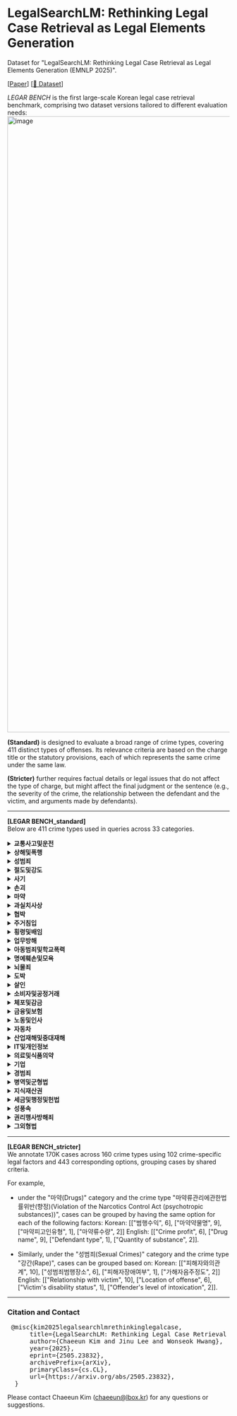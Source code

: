 # LegalSearchLM: Rethinking Legal Case Retrieval as Legal Elements Generation

Dataset for "LegalSearchLM: Rethinking Legal Case Retrieval as Legal Elements Generation (EMNLP 2025)".  

[[Paper](https://arxiv.org/abs/2505.23832)] [[🤗 Dataset](https://huggingface.co/datasets/Chaeeun-Kim/LEGAR_BENCH)]

*LEGAR BENCH* is the first large-scale Korean legal case retrieval benchmark, comprising two dataset versions tailored to different evaluation needs:
<img width="1395" alt="image" src="https://github.com/user-attachments/assets/ab0ba6ac-63dc-4dc5-a29d-088c63ad7fa8" />

**(Standard)** is designed to evaluate a broad range of crime types, covering 411 distinct types of offenses. Its relevance criteria are based on the charge title or the statutory provisions, each of which represents the same crime under the same law.  

**(Stricter)**  further requires factual details or legal issues that do not affect the type of charge, but might affect the final judgment or the sentence (e.g., the severity of the crime, the relationship between the defendant and the victim, and arguments made by defendants).


-----
**[LEGAR BENCH_standard]**  
Below are 411 crime types used in queries across 33 categories. 
<details> 
<summary><strong>교통사고및운전</strong></summary> 
<br>
  
| crime type    | 
|--------------------|
|  도로교통법위반(음주운전)  |
|  도로교통법위반(음주측정거부)  |
|  특정범죄가중처벌등에관한법률위반(도주치상)  |
|  도로교통법위반(사고후미조치)  |
|  특정범죄가중처벌등에관한법률위반(위험운전치상)  |
|  도로교통법위반(무면허운전)  |
|  교통사고처리특례법위반(치상)  |
|  특정범죄가중처벌등에관한법률위반(운전자폭행등)  |
|  교통사고처리특례법위반(치사)  |
|  도로교통법위반(공동위험행위)  |
|  특정범죄가중처벌등에관한법률위반(위험운전치사)  |
|  특정범죄가중처벌등에관한법률위반(어린이보호구역치상)  |
|  특정범죄가중처벌등에관한법률위반(어린이보호구역치사)  |
</details>

<details> 
<summary><strong>상해및폭행</strong></summary> 
<br>

| crime type    | 
|--------------------|
|  특수상해  |
|  폭행  |
|  상해  |
|  폭력행위등처벌에관한법률위반(폭행)  |
|  폭력행위등처벌에관한법률위반(상해)  |
|  특수폭행  |
|  특수상해미수  |
|  폭력행위등처벌에관한법률위반(단체등의구성·활동)  |
|  특수폭행치상  |
|  폭행치사  |
|  폭행치상  |
|  존속상해  |
|  상습폭행  |
|  상해치사  |
|  상습상해  |
|  존속폭행  |
|  폭력행위등처벌에관한법률위반(폭행재범)  |
|  폭력행위등처벌에관한법률위반(상해재범)  |
|  특수존속폭행  |
|  중상해  |
|  상습특수상해  |
|  폭력행위등처벌에관한법률위반(존속상해)  |
|  존속폭행치상  |
|  상습존속폭행  |
|  상습특수폭행  |
|  존속폭행치사  |
|  상해미수  |
|  특수존속상해  |
|  폭력행위등처벌에관한법률위반(존속폭행)  |
|  폭력행위등처벌에관한법률위반(존속상해재범)  |
|  폭력행위등처벌에관한법률위반(존속폭행재범)  |
</details>

<details> 
<summary><strong>성범죄</strong></summary> 
<br>

| crime type    | 
|--------------------|
|  성매매알선등행위의처벌에관한법률위반(성매매알선등)  |
|  강제추행  |
|  성폭력범죄의처벌등에관한특례법위반(카메라등이용촬영)  |
|  성폭력범죄의처벌등에관한특례법위반(촬영물등이용협박)  |
|  아동·청소년의성보호에관한법률위반(성착취물소지등)  |
|  성폭력범죄의처벌등에관한특례법위반(공중밀집장소에서의추행)  |
|  성폭력범죄의처벌등에관한특례법위반(장애인위계등간음)  |
|  성폭력범죄의처벌등에관한특례법위반(장애인위계등추행)  |
|  아동·청소년의성보호에관한법률위반(강제추행)  |
|  성폭력범죄의처벌등에관한특례법위반(장애인강제추행)  |
|  준강제추행  |
|  강간  |
|  성폭력범죄의처벌등에관한특례법위반(비밀준수등)  |
|  미성년자의제강간  |
|  준강간  |
|  미성년자의제유사강간  |
|  강간미수  |
|  주거침입강제추행  |
|  성폭력범죄의처벌등에관한특례법위반(장애인준강제추행)  |
|  성폭력범죄의처벌등에관한특례법위반(13세미만미성년자강제추행)  |
|  유사강간상해치상  |
|  성폭력범죄의처벌등에관한특례법위반(13세미만미성년자위계등추행)  |
|  성폭력범죄의처벌등에관한특례법위반(특수강간)  |
|  성폭력범죄의처벌등에관한특례법위반(업무상위력등에의한추행)  |
|  성폭력범죄의처벌등에관한특례법위반(카메라등이용촬영물반포등)  |
|  성폭력범죄의처벌등에관한특례법위반(통신매체이용음란)  |
|  유사강간  |
|  아동·청소년의성보호에관한법률위반(성매수등)  |
|  준강간미수  |
|  강간상해치상  |
|  성폭력범죄의처벌등에관한특례법위반(친족관계에의한준강제추행)  |
|  아동·청소년의성보호에관한법률위반(강간)  |
|  아동·청소년의성보호에관한법률위반(강간등상해치상)  |
|  성폭력범죄의처벌등에관한특례법위반(친족관계에의한강간)  |
|  강제추행상해치상  |
|  아동·청소년의성보호에관한법률위반(준강제추행)  |
|  성폭력범죄의처벌등에관한특례법위반(친족관계에의한강제추행)  |
|  아동·청소년의성보호에관한법률위반(준강간)  |
|  아동·청소년의성보호에관한법률위반(성착취물제작등)  |
|  주거침입강간  |
|  성폭력범죄의처벌등에관한특례법위반(카메라등이용촬영물소지등)  |
|  강간미수상해치상  |
|  스토킹범죄의처벌등에관한법률위반스토킹처벌  |
|  성폭력범죄의처벌등에관한특례법위반(성적목적다중이용장소침입)  |
|  강제추행미수상해치상  |
|  주거침입준강제추행  |
|  유사강간미수  |
|  성폭력범죄의처벌등에관한특례법위반(촬영물등이용강요)  |
|  성매매알선등행위의처벌에관한법률위반(성매매광고)  |
|  야간주거침입절도강간  |
|  야간주거침입절도미수강간  |
|  특수강도강간  |
|  특수강도미수강간  |
|  준유사강간  |
|  특수강도강제추행  |
|  성폭력범죄의처벌등에관한특례법위반(특수강제추행)  |
|  스토킹범죄의처벌등에관한법률위반잠정조치불이행  |
|  성폭력범죄의처벌등에관한특례법위반(상습카메라등이용촬영·반포등)  |
|  성매매알선등행위의처벌에관한법률위반(성매매)  |
|  미성년자의제강간예비음모  |
|  아동·청소년의성보호에관한법률위반(성착취물배포등)  |
|  성폭력범죄의처벌등에관한특례법위반(강간등상해치상)  |
|  성폭력범죄의처벌등에관한특례법위반(13세미만미성년자준강간)  |
|  성폭력범죄의처벌등에관한특례법위반(13세미만미성년자유사성행위)  |
|  성폭력범죄의처벌등에관한특례법위반(13세미만미성년자강간)  |
|  성폭력범죄의처벌등에관한특례법위반(13세미만미성년자준강제추행)  |
|  성폭력범죄의처벌등에관한특례법위반(장애인준유사성행위)  |
|  아동·청소년의성보호에관한법률위반(영리목적성착취물판매등)  |
|  성폭력범죄의처벌등에관한특례법위반(장애인준강간)  |
|  성폭력범죄의처벌등에관한특례법위반(특수준강간)  |
|  성폭력범죄의처벌등에관한특례법위반(영리목적카메라등이용촬영물반포등)  |
|  성폭력범죄의처벌등에관한특례법위반(장애인강간)  |
|  주거침입준유사강간  |
|  성폭력범죄의처벌등에관한특례법위반(13세미만미성년자위계등유사성행위)  |
|  성폭력범죄의처벌등에관한특례법위반(13세미만미성년자위계등간음)  |
|  주거침입유사강간  |
|  아동·청소년의성보호에관한법률위반(유사성행위)  |
|  특수절도강제추행  |
|  미성년자의제강제추행  |
|  강제추행미수  |
|  성폭력범죄의처벌등에관한특례법위반(친족관계에의한준강간)  |
|  아동·청소년의성보호에관한법률위반(위계등추행)  |
|  아동·청소년의성보호에관한법률위반(준유사성행위)  |
|  아동·청소년의성보호에관한법률위반(장애인간음)  |
|  아동·청소년의성보호에관한법률위반(강간등살인치사)  |
|  특수강도유사강간  |
|  성폭력범죄의처벌등에관한특례법위반(장애인유사성행위)  |
|  특수절도미수강제추행  |
|  준강제추행미수  |
|  주거침입준강간  |
|  성폭력범죄의처벌등에관한특례법위반(강간등살인치사)  |
|  아동·청소년의성보호에관한법률위반(위계등간음)  |
|  준유사강간미수  |
|  특수절도강간  |
|  특수절도미수강간  |
|  아동·청소년의성보호에관한법률위반(장애인추행)  |
|  준강제추행미수상해치상  |
|  야간주거침입절도강제추행  |
|  야간주거침입절도미수강제추행  |
|  피감독자간음  |
|  특수절도준강간  |
|  유사강간미수상해치상  |
|  특수강도미수강제추행  |
|  성폭력범죄의처벌등에관한특례법위반(특수준강제추행)  |
|  준강제추행상해치상  |
|  미성년자간음  |
|  준강간상해치상  |
|  준유사강간상해치상  |
|  성폭력범죄의처벌등에관한특례법위반(13세미만미성년자준유사성행위)  |
|  성폭력범죄의처벌등에관한특례법위반(허위영상물편집등)  |
|  성폭력범죄의처벌등에관한특례법위반(허위영상물반포등)  |
|  아동·청소년의성보호에관한법률위반(성착취목적대화등)  |
|  특수절도준강제추행  |
|  아동·청소년의성보호에관한법률위반(16세미만아동·청소년추행)  |
|  성폭력범죄의처벌등에관한특례법위반(영리목적허위영상물반포등)  |
|  아동·청소년의성보호에관한법률위반(16세미만아동·청소년간음)  |
|  특수강도미수유사강간  |
|  강간살인치사  |
|  특수절도미수준강제추행  |
|  피보호자간음  |
|  심신미약자간음  |
|  야간주거침입절도준강제추행  |
|  특수강도준강제추행  |
|  미성년자추행  |
|  야간주거침입절도미수준강제추행  |
|  야간주거침입절도유사강간  |
|  강간미수살인치사  |
|  심신미약자추행  |
|  아동·청소년의성보호에관한법률위반(위계등유사성행위)  |
|  준강간미수상해치상  |
|  특수절도유사강간  |
|  미성년자의제강간상해치상  |
</details>  


<details> 
<summary><strong>절도및강도</strong></summary> 
<br>

| crime type    | 
|--------------------|
|  특수절도  |
|  절도  |
|  야간건조물침입절도  |
|  절도미수  |
|  특수강도  |
|  야간주거침입절도미수  |
|  특수절도미수  |
|  야간주거침입절도  |
|  상습절도  |
|  강도  |
|  강도상해  |
|  야간건조물침입절도미수  |
|  강도강간  |
|  준강도  |
|  준특수강도  |
|  상습특수절도  |
|  특수강도미수  |
|  상습야간주거침입절도  |
|  야간방실침입절도  |
|  야간방실침입절도미수  |
|  강도살인  |
|  야간선박침입절도  |
|  강도예비  |
|  강도음모  |
|  상습야간건조물침입절도  |
|  강도미수  |
|  강도치상  |
|  강도살인미수  |
|  상습절도미수  |
|  준강도미수  |
|  강도치사  |
|  상습특수절도미수  |
|  야간선박침입절도미수  |
|  준특수강도미수  |
|  강도강간미수  |
|  상습야간건조물침입절도미수  |
|  상습야간방실침입절도  |
|  상습야간주거침입절도미수  |
</details>

<details> 
<summary><strong>사기</strong></summary> 
<br>

| crime type    | 
|--------------------|
|  사기  |
|  폭력행위등처벌에관한법률위반(공갈)  |
|  사기미수  |
|  컴퓨터등사용사기  |
|  특정경제범죄가중처벌등에관한법률위반(사기)  |
|  여신전문금융업법위반  |
|  공갈  |
|  공갈미수  |
|  상습사기  |
|  상습공갈  |
|  준사기  |
|  편의시설부정이용  |
|  특정경제범죄가중처벌등에관한법률위반(공갈)  |
|  컴퓨터등사용사기미수  |
|  특수공갈  |
|  특수공갈미수  |
|  상습준사기  |
|  준사기미수  |
|  상습공갈미수  |
|  폭력행위등처벌에관한법률위반(공갈재범)  |
|  상습사기미수  |
</details>


<details> 
<summary><strong>손괴</strong></summary> 
<br>

| crime type    | 
|--------------------|
|  재물손괴  |
|  특수재물손괴  |
|  폭력행위등처벌에관한법률위반(재물손괴)  |
|  재물손괴미수  |
|  폭력행위등처벌에관한법률위반(재물손괴재범)  |
</details>

<details> 
<summary><strong>마약</strong></summary> 
<br>

| crime type    | 
|--------------------|
|  마약류관리에관한법률위반(향정)  |
|  마약류관리에관한법률위반(대마)  |
|  마약류관리에관한법률위반(마약)  |
|  마약류관리에관한법률위반임시마약류향정  |
|  마약류관리에관한법률위반임시마약류대마  |
</details>


<details> 
<summary><strong>과실치사상</strong></summary> 
<br>

| crime type    | 
|--------------------|
|  업무상과실치사  |
|  업무상과실치상  |
|  과실치상  |
|  중과실치상  |
|  과실치사  |
|  중과실치사  |
</details>



<details> 
<summary><strong>협박</strong></summary> 
<br>

| crime type    | 
|--------------------|
|  협박  |
|  특수협박  |
|  폭력행위등처벌에관한법률위반(협박)  |
|  특수존속협박  |
|  특수협박미수  |
|  존속협박  |
|  상습협박  |
|  상습존속협박  |
|  협박미수  |
|  폭력행위등처벌에관한법률위반(협박재범)  |
|  상습특수협박  |
</details>



<details> 
<summary><strong>주거침입</strong></summary> 
<br>

| crime type    | 
|--------------------|
|  주거침입  |
|  건조물침입  |
|  퇴거불응  |
|  폭력행위등처벌에관한법률위반(주거침입)  |
|  특수주거침입  |
|  주거침입미수  |
|  건조물침입미수  |
|  특수건조물침입  |
|  방실침입  |
|  폭력행위등처벌에관한법률위반(퇴거불응)  |
|  특수건조물침입미수  |
|  특수주거침입미수  |
|  폭력행위등처벌에관한법률위반(주거침입재범)  |
|  방실침입미수  |
|  특수방실침입  |
</details>


<details> 
<summary><strong>횡령및배임</strong></summary> 
<br>

| crime type    | 
|--------------------|
|  횡령  |
|  점유이탈물횡령  |
|  배임  |
|  업무상배임  |
|  특정경제범죄가중처벌등에관한법률위반(배임)  |
|  배임증재  |
|  업무상횡령  |
|  특정경제범죄가중처벌등에관한법률위반(횡령)  |
|  배임수재  |
|  업무상배임미수  |
|  배임수재미수  |
|  횡령미수  |
|  배임미수  |
|  배임증재미수  |
|  업무상횡령미수  |
</details>



<details> 
<summary><strong>업무방해</strong></summary> 
<br>

| crime type    | 
|--------------------|
|  공무집행방해  |
|  공용물건손상  |
|  공용물건은닉  |
|  특수공무집행방해  |
|  특수공무집행방해치상  |
|  공용서류손상  |
|  위계공무집행방해  |
|  공용서류은닉  |
|  특수공용물건손상  |
|  공용서류무효  |
|  공용물건무효  |
|  공용전자기록등손상  |
|  특수공무집행방해치사  |
</details>


<details> 
<summary><strong>아동범죄및학교폭력</strong></summary> 
<br>

| crime type    | 
|--------------------|
|  청소년보호법위반  |
|  아동복지법위반(아동학대)  |
|  아동학대범죄의처벌등에관한특례법위반(아동학대살해)  |
|  아동복지법위반(아동유기·방임)  |
|  아동학대범죄의처벌등에관한특례법위반(아동학대치사)  |
|  아동복지법위반(상습아동학대)  |
|  아동복지법위반(상습아동유기·방임)  |
|  아동학대범죄의처벌등에관한특례법위반(아동복지시설종사자등의아동학대)  |
|  학교폭력예방및대책에관한법률위반  |
|  아동학대범죄의처벌등에관한특례법위반(아동학대중상해)  |
</details>

<details> 
<summary><strong>명예훼손및모욕</strong></summary> 
<br>

| crime type    | 
|--------------------|
|  정보통신망이용촉진및정보보호등에관한법률위반허위적시명예훼손  |
|  모욕  |
|  사실적시명예훼손  |
|  허위적시명예훼손  |
|  출판물에의한명예훼손  |
|  정보통신망이용촉진및정보보호등에관한법률위반(음란물유포)  |
|  정보통신망이용촉진및정보보호등에관한법률위반(정보통신망침해등)  |
|  정보통신망이용촉진및정보보호등에관한법률위반사실적시명예훼손  |
</details>


<details> 
<summary><strong>뇌물죄</strong></summary> 
<br>

| crime type    | 
|--------------------|
|  뇌물공여  |
|  뇌물수수  |
|  특정범죄가중처벌등에관한법률위반(뇌물)  |
</details>


<details> 
<summary><strong>도박</strong></summary> 
<br>

| crime type    | 
|--------------------|
|  도박공간개설  |
|  국민체육진흥법위반(도박개장등)  |
|  상습도박  |
|  게임산업진흥에관한법률위반  |
|  도박장소개설  |
|  국민체육진흥법위반(도박등)  |
|  도박  |
</details>

<details> 
<summary><strong>살인</strong></summary> 
<br>

| crime type    | 
|--------------------|
|  살인미수  |
|  살인  |
</details>


<details> 
<summary><strong>소비자및공정거래</strong></summary> 
<br>
  
| crime type    | 
|--------------------|
|  독점규제및공정거래에관한법률위반  |
</details>


<details> 
<summary><strong>체포및감금</strong></summary> 
<br>
  
| crime type    | 
|--------------------|
|  감금  |
</details>


<details> 
<summary><strong>금융및보험</strong></summary> 
<br>
  
| crime type    | 
|--------------------|
| 전자금융거래법위반   | 
| 유사수신행위의규제에관한법률위반  |
| 금융실명거래및비밀보장에관한법률위반   | 
| 보험사기방지특별법위반         | 
| 범죄수익은닉의규제및처벌등에관한법률위반         |
</details>

<details> 
<summary><strong>노동및인사</strong></summary> 
<br>
  
| crime type    | 
|--------------------|
| 근로자퇴직급여보장법위반        | 
| 최저임금법위반         | 
| 근로기준법위반(금품청산)         | 
| 근로기준법위반(근로조건명시)   | 
| 근로기준법위반(취업규칙작성변경)  | 
| 근로기준법위반(해고의예고)    | 
| 근로기준법위반(휴일보장) |
| 근로기준법위반(임금지급)   | 
| 근로기준법위반(중간착취의배제)  | 
| 근로기준법위반(휴업수당지급) | 
| 근로기준법위반(가산임금지급) | 
| 근로기준법위반(위약예정금지) | 
| 근로기준법위반(임산부보호) | 
| 근로기준법위반(직장내괴롭힘발생시조치) | 
| 근로기준법위반(연차유급휴가지급) | 
| 근로기준법위반(폭력행위등의금지) |
| 근로기준법위반(취업방해의금지) | 
| 근로기준법위반(부당노동행위) | 
| 근로기준법위반(휴식시간제공) |
| 근로기준법위반(법정근로시간) | 
| 근로기준법위반(야간근로휴일근로) | 
| 근로기준법위반(노동조합의보호요건) | 
| 근로기준법위반(폭행의금지) | 
| 근로기준법위반(해고등의제한) | 
| 근로기준법위반(연장근로의제한) | 
| 근로기준법위반(생리휴가지급) | 
</details>


<details> 
<summary><strong>자동차</strong></summary> 
<br>

| crime type    | 
|--------------------|
| 자동차관리법위반       | 
| 자동차손해배상보장법위반        |
</details>

<details> 
<summary><strong>산업재해및중대재해</strong></summary> 
<br>
  
| crime type    | 
|--------------------|
| 산업안전보건법위반(안전조치) |
| 산업안전보건법위반(안전보건조치) |
| 산업안전보건법위반(산업재해예방조치의무) |
| 산업안전보건법위반(보건조치) |
| 산업재해보상보험법위반 |
| 중대재해처벌등에관한법률위반 |
</details>


<details> 
<summary><strong>IT및개인정보</strong></summary> 
<br>

| crime type    | 
|--------------------|
| 개인정보보호법위반 |
| 통신비밀보호법위반 |
</details>


<details> 
<summary><strong>의료및식품의약</strong></summary> 
<br>

| crime type    | 
|--------------------|
|약사법위반(약국개설금지)|
|약사법위반((약국개설자가아님에도)의약품판매등)|
|약사법위반(무허가,무신고의약품수입등)|
|식품위생법위반(식품또는식품첨가물에관한기준및규격)|
|약사법위반(점포이외의장소에서의약품판매)|
|식품위생법위반(영업자등준수사항위반)|
|식품위생법위반(위해식품등의판매등)|
|식품위생법위반(접객행위알선)|
|약사법위반(의약품유사광고등)|
|약사법위반(유통체계확립및판매질서유지의무위반)|
|약사법위반(허가,신고미이행)|
|약사법위반(의약품과장광고등)|
|식품위생법위반(시설기준위반)|
|식품위생법위반(무허가,무신고영업등)|
|약사법위반(무허가,무신고의약품판매등)|
|약사법위반(무면허의약품조제)|
|약사법위반(의약외품)|
|약사법위반(약사면허대여)|
|약사법위반(유해/위해의약품판매등)|
|약사법위반(유해/위해의약외품판매등)|
|약사법위반(담합행위)|
|식품위생법위반(영업허가등(허가,등록,신고))|
|약사법위반(약국이중개설)|
</details>

<details> 
<summary><strong>기업</strong></summary> 
<br>
  
| crime type    | 
|--------------------|
|부정경쟁방지및영업비밀보호에관한법률위반(영업비밀누설등)|
|자본시장과금융투자업에관한법률위반|
|부정경쟁방지및영업비밀보호에관한법률위반(영업비밀국외누설등)|
</details>


<details> 
<summary><strong>경범죄</strong></summary> 
<br>

| crime type    | 
|--------------------|
| 경범죄처벌법위반 |
</details>


<details> 
<summary><strong>병역및군형법</strong></summary> 
<br>

| crime type    | 
|--------------------|
| 병역법위반 |
| 군형법위반 | 
</details>


<details> 
<summary><strong>지식재산권</strong></summary> 
<br>

| crime type    | 
|--------------------|
| 상표법위반 |
| 저작권법위반 | 
| 특허법위반 | 
</details>

<details> 
<summary><strong>세금및행정및헌법</strong></summary> 
<br>
  
| crime type    | 
|--------------------|
|출입국관리법위반|
|공직선거법위반|
|주민등록법위반|
|국민체육진흥법위반|
|보조금관리에관한법률위반|
|조세범처벌법위반|
|변호사법위반|
|도시및주거환경정비법위반|
|국가보안법위반|
|전기통신사업법위반|
|집회및시위에관한법률위반|
|건설산업기본법위반|
|성폭력범죄의처벌및피해자보호등에관한법률위반|
|공인중개사법위반|
</details>


<details> 
<summary><strong>성풍속</strong></summary> 
<br>

| crime type    | 
|--------------------|
| 공연음란 |
</details>

<details> 
<summary><strong>권리행사방해죄</strong></summary> 
<br>

| crime type    | 
|--------------------|
|  권리행사방해  |
|  강요  |
|  폭력행위등처벌에관한법률위반(강요)  |
|  강제집행면탈  |
|  특수강요  |
</details>

<details> 
<summary><strong>그외형법</strong></summary> 
<br>

| crime type    | 
|--------------------|
|  무고  |
|  범인도피  |
|  위증  |
|  일반교통방해  |
|  범인은닉  |
|  업무상실화  |
|  도주  |
|  실화  |
|  기차교통방해  |
|  전차교통방해  |
</details>

----

**[LEGAR BENCH_stricter]**  
We annotate 170K cases across 160 crime types using 102 crime-specific legal factors and 443 corresponding options, grouping cases by shared criteria.

For example,

- under the "마약(Drugs)" category and the crime type "마약류관리에관한법률위반(향정)(Violation of the Narcotics Control Act (psychotropic substances))", cases can be grouped by having the same option for each of the following factors:
Korean: [["범행수익", 6], ["마약약물명", 9], ["마약피고인유형", 1], ["마약류수량", 2]]
English: [["Crime profit", 6], ["Drug name", 9], ["Defendant type", 1], ["Quantity of substance", 2]].

- Similarly, under the "성범죄(Sexual Crimes)" category and the crime type "강간(Rape)", cases can be grouped based on:
Korean: [["피해자와의관계", 10], ["성범죄범행장소", 6], ["피해자장애여부", 1], ["가해자음주정도", 2]]
English: [["Relationship with victim", 10], ["Location of offense", 6], ["Victim's disability status", 1], ["Offender's level of intoxication", 2]].

----

### Citation and Contact

<pre> @misc{kim2025legalsearchlmrethinkinglegalcase,
      title={LegalSearchLM: Rethinking Legal Case Retrieval as Legal Elements Generation}, 
      author={Chaeeun Kim and Jinu Lee and Wonseok Hwang},
      year={2025},
      eprint={2505.23832},
      archivePrefix={arXiv},
      primaryClass={cs.CL},
      url={https://arxiv.org/abs/2505.23832},
  } </pre>


Please contact Chaeeun Kim (chaeeun@lbox.kr) for any questions or suggestions.


